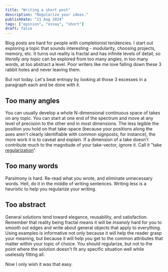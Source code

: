 ```yaml
---
title: "Writing a short post"
description: "Regularize your ideas."
publishDate: "21 Aug 2024"
tags: ["opinion", "essay", "short"]
draft: false
---
```


Blog posts are hard for people with completionist tendencies. I start out exploring a topic that sounds interesting - modularity, choosing projects, memory, etc. It turns out reality is fractal and has infinite levels of detail, so *literally any topic* can be explored from too many angles, in too many words, at too abstract a level. Poor writers like me love falling down these 3 rabbit holes and never leaving them.
<!--<a href='../modular-everything/'>modularity</a>, <a href='../project-alternatives/'>choosing projects</a>, <a href='../worth-remembering/'>memory</a>-->
But not today. Let's beat entropy by looking at those 3 excesses in a paragraph each and be done with it.

## Too many angles
You can usually develop a whole N-dimensional continuous space of takes on any topic. You can start at one end of the spectrum and move at any level of precision to the other end in most dimensions. The less legible the position you hold on that take-space (because your positions along the axes aren't clearly identifiable with common signposts, for instance), the more work it is to caveat and explain. If a dimension of a take doesn't contribute much to the magnitude of your take-vector, ignore it. Call it "take <a href="https://en.wikipedia.org/wiki/Regularization_(mathematics)">regularization</a>".

## Too many words
Parsimony is hard. Re-read what you wrote, and eliminate unnecessary words. Hell, do it in the middle of writing sentences. Writing less is a heuristic to help you regularize your writing.

## Too abstract
General solutions tend toward elegance, reusability, and satisfaction. Remember that reality being fractal means it will be *insanely* hard for you to smooth out edges and write about general objects that apply to everything. Using examples is informative not only because it will help the reader grasp your meaning, but because it will help *you* get to the common attributes that matter within your topic of choice. You should regularize, but not to the point where the solution doesn't fit any specific situation well while uselessly fitting all.

Now I only wish it was that easy.